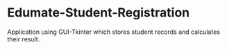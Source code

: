 # Edumate-Student-Registration
Application using GUI-Tkinter which stores student records and calculates their result.
